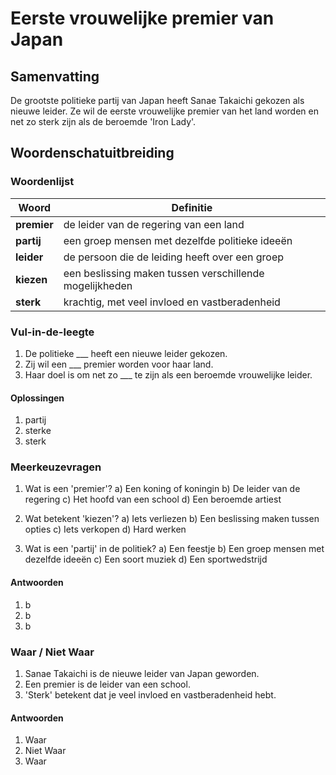 # Eerste vrouwelijke premier van Japan

## Samenvatting
De grootste politieke partij van Japan heeft Sanae Takaichi gekozen als nieuwe leider. Ze wil de eerste vrouwelijke premier van het land worden en net zo sterk zijn als de beroemde 'Iron Lady'.

## Woordenschatuitbreiding

### Woordenlijst

| Woord | Definitie |
|-------|-----------|
| **premier** | de leider van de regering van een land |
| **partij** | een groep mensen met dezelfde politieke ideeën |
| **leider** | de persoon die de leiding heeft over een groep |
| **kiezen** | een beslissing maken tussen verschillende mogelijkheden |
| **sterk** | krachtig, met veel invloed en vastberadenheid |

### Vul-in-de-leegte
1. De politieke ___ heeft een nieuwe leider gekozen.
2. Zij wil een ___ premier worden voor haar land.
3. Haar doel is om net zo ___ te zijn als een beroemde vrouwelijke leider.

#### Oplossingen
1. partij
2. sterke
3. sterk

### Meerkeuzevragen
1. Wat is een 'premier'?
   a) Een koning of koningin
   b) De leider van de regering
   c) Het hoofd van een school
   d) Een beroemde artiest

2. Wat betekent 'kiezen'?
   a) Iets verliezen
   b) Een beslissing maken tussen opties
   c) Iets verkopen
   d) Hard werken

3. Wat is een 'partij' in de politiek?
   a) Een feestje
   b) Een groep mensen met dezelfde ideeën
   c) Een soort muziek
   d) Een sportwedstrijd

#### Antwoorden
1. b
2. b
3. b

### Waar / Niet Waar
1. Sanae Takaichi is de nieuwe leider van Japan geworden.
2. Een premier is de leider van een school.
3. 'Sterk' betekent dat je veel invloed en vastberadenheid hebt.

#### Antwoorden
1. Waar
2. Niet Waar
3. Waar